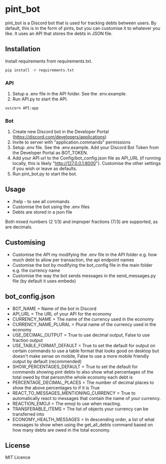 # pint_bot

pint_bot is a Discord bot that is used for tracking debts between users. By default, this is in the form of pints, but you can customise it to whatever you like. It uses an API that stores the debts in JSON file.

## Installation

Install requirements from requirements.txt.
```python
pip install -r requirements.txt
```
### API
1. Setup a .env file in the API folder. See the .env.example.
2. Run API.py to start the API.
```python
uvicorn API:app
```
### Bot
1. Create new Discord bot in the Developer Portal (https://discord.com/developers/applications)
2. Invite to server with "application.commands" permissions
3. Setup .env file. See the .env.example. Add your Discord Bot Token from the Developer Portal as BOT_TOKEN.
4. Add your API url to the Config/bot_config.json file as API_URL (if running locally, this is likely "http://127.0.0.1:8000"). Customise the other settings if you wish or leave as defaults.
5. Run pint_bot.py to start the bot.
## Usage
- /help - to see all commands
- Customise the bot using the .env files
- Debts are stored in a json file

Both mixed numbers (2 1/3) and improper fractions (7/3) are supported, as are decimals.

## Customising
- Customise the API my modifying the .env file in the API folder e.g. how much debt to allow per transaction, the api endpoint names
- Customise the bot by modifying the bot_config file in the main folder e.g. the currency name
- Customise the way the bot sends messages in the send_messages.py file (by default it uses embeds)

## bot_config.json
- BOT_NAME = Name of the bot in Discord
- API_URL = The URL of your API for the economy
- CURRENCY_NAME = The name of the currency used in the economy
- CURRENCY_NAME_PLURAL = Plural name of the currency used in the economy
- USE_DECIMAL_OUTPUT = True to use decimal output, False to use fraction output
- USE_TABLE_FORMAT_DEFAULT = True to set the default for output on certain commands to use a table format that looks good on desktop but doesn't make sense on mobile, False to use a more mobile friendly output by default (recommended)
- SHOW_PERCENTAGES_DEFAULT = True to set the default for commands showing pint debts to also show what percentages of the total owed by that person/the whole economy each debt is
- PERCENTAGE_DECIMAL_PLACES = The number of decimal places to show the above percentages to if it is True
- REACT_TO_MESSAGES_MENTIONING_CURRENCY = True to automatically react to messages that contain the name of your currency.
- REACTION_EMOJI = The emoji to use when reacting.
- TRANSFERABLE_ITEMS = The list of objects your currency can be transferred into
- ECONOMY_HEALTH_MESSAGES = In descending order, a list of what messages to show when using the get_all_debts command based on how many debts are owed in the total economy.

## License
MIT Licence

